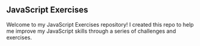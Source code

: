 ## JavaScript Exercises

Welcome to my JavaScript Exercises repository!
I created this repo to help me improve my JavaScript skills through a series of challenges and exercises.